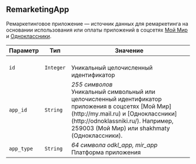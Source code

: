 
## RemarketingApp

Ремаркетинговое приложение — источник данных для ремаркетинга на
основании использования или оплаты приложений в соцсетях
[Мой Мир](http://my.mail.ru) и [Одноклассники](http://odnoklassniki.ru/).

<table>
    <thead>
        <tr><th>Параметр</th><th>Тип</th><th>Значение</th></tr>
    </thead>
    <tbody>
        <tr>
            <td><code>id</code></td>
            <td><code>Integer</code></td>
            <td><br />Уникальный целочисленный идентификатор</td>
        </tr><tr>
            <td><code>app_id</code></td>
            <td><code>String</code></td>
            <td><em>255 символов</em> <br />Уникальный символьный или целочисленный идентификатор
приложения в соцсетях [Мой Мир](http://my.mail.ru) и
[Одноклассники](http://odnoklassniki.ru/). Например, 259003 (Мой Мир)
или shakhmaty (Одноклассники).</td>
        </tr><tr>
            <td><code>app_type</code></td>
            <td><code>String</code></td>
            <td><em>64 символа</em> <em>odkl_app, mir_app</em><br />Платформа приложения</td>
        </tr>
    </tbody>
</table>